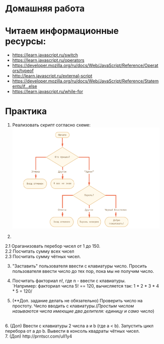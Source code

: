 ﻿# Домашняя работа

# Читаем информационные ресурсы:
 * https://learn.javascript.ru/switch
 * https://learn.javascript.ru/operators
 * https://developer.mozilla.org/ru/docs/Web/JavaScript/Reference/Operators/typeof
 * http://learn.javascript.ru/external-script
 * https://developer.mozilla.org/ru/docs/Web/JavaScript/Reference/Statements/if...else
 * https://learn.javascript.ru/while-for

# Практика

 1. Реализовать скрипт согласно схеме:
   <br /> ![Блок-схема](schema.png)

2. 
  2.1 Ораганизовать перебор чисел от 1 до 150.<br/>
  2.2 Посчитать сумму всех чисел <br/>
  2.3 Посчитать сумму чётных чисел.

3. "Заставить" пользователя ввести с клавиатуры число. Просить пользователя ввести число до тех пор, пока мы не получим число.

4. Посчитать факториал n!, где n - ввести с клавиатуры.<br />
`Например: факториал числа 5! == 120, вычисляется так: 1 * 2 * 3 * 4 * 5 = 120/

5. (**Доп. задание делать не обязательно) Проверить число на простоту. Число вводить с клавиатуры.(<em>Простым числом называются числа имеющие два делителя: единицу и само число</em>)
<br />
6. (Доп) Ввести с клавиатуры 2 числа a и b (где a < b). Запустить цикл перебора от a до b.
    Вывести в консоль квадраты чётных чисел.
    <br />
7. (Доп) http://prntscr.com/ull1y4
